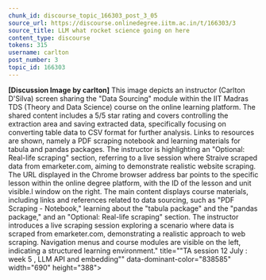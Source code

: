 ```yaml
---
chunk_id: discourse_topic_166303_post_3_05
source_url: https://discourse.onlinedegree.iitm.ac.in/t/166303/3
source_title: LLM what rocket science going on here
content_type: discourse
tokens: 315
username: carlton
post_number: 3
topic_id: 166303
---
```


**[Discussion Image by carlton]** This image depicts an instructor (Carlton D'Silva) screen sharing the "Data Sourcing" module within the IIT Madras TDS (Theory and Data Science) course on the online learning platform. The shared content includes a 5/5 star rating and covers controlling the extraction area and saving extracted data, specifically focusing on converting table data to CSV format for further analysis. Links to resources are shown, namely a PDF scraping notebook and learning materials for tabula and pandas packages. The instructor is highlighting an "Optional: Real-life scraping" section, referring to a live session where Straive scraped data from emarketer.com, aiming to demonstrate realistic website scraping. The URL displayed in the Chrome browser address bar points to the specific lesson within the online degree platform, with the ID of the lesson and unit visible.l window on the right. The main content displays course materials, including links and references related to data sourcing, such as "PDF Scraping - Notebook," learning about the "tabula package" and the "pandas package," and an "Optional: Real-life scraping" section. The instructor introduces a live scraping session exploring a scenario where data is scraped from emarketer.com, demonstrating a realistic approach to web scraping. Navigation menus and course modules are visible on the left, indicating a structured learning environment." title="&quot;TA session 12 July : week 5 , LLM API and embedding&quot;" data-dominant-color="838585" width="690" height="388">
